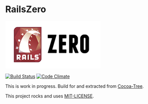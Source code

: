 # RailsZero

[![Rails Zero](./resources/logo.png)](./resources/logo.png)

[![Build Status](https://travis-ci.org/dpree/rails-zero.png)](https://travis-ci.org/dpree/rails-zero)
[![Code Climate](https://codeclimate.com/github/dpree/rails-zero.png)](https://codeclimate.com/github/dpree/rails-zero)

This is work in progress. Build for and extracted from [Cocoa-Tree](http://cocoa-tree.github.io).

This project rocks and uses [MIT-LICENSE](MIT-LICENSE).
